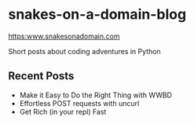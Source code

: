 # snakes-on-a-domain-blog

<https:www.snakesonadomain.com>

Short posts about coding adventures in Python

## Recent Posts

- Make it Easy to Do the Right Thing with WWBD
- Effortless POST requests with uncurl
- Get Rich (in your repl) Fast
